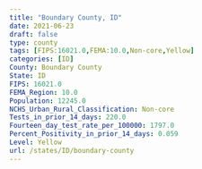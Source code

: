 ```yaml
---
title: "Boundary County, ID"
date: 2021-06-23
draft: false
type: county
tags: [FIPS:16021.0,FEMA:10.0,Non-core,Yellow]
categories: [ID]
County: Boundary County
State: ID
FIPS: 16021.0
FEMA_Region: 10.0
Population: 12245.0
NCHS_Urban_Rural_Classification: Non-core
Tests_in_prior_14_days: 220.0
Fourteen_day_test_rate_per_100000: 1797.0
Percent_Positivity_in_prior_14_days: 0.059
Level: Yellow
url: /states/ID/boundary-county
---
```



